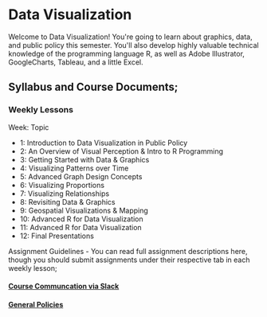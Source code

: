 # Data Visualization

Welcome to Data Visualization! 
You're going to learn about graphics, data, and public policy this semester. 
You'll also develop highly valuable technical knowledge of the programming language R, 
as well as Adobe Illustrator, GoogleCharts, Tableau, and a little Excel. 

## Syllabus and Course Documents;
### Weekly Lessons
Week: Topic
- 1: Introduction to Data Visualization in Public Policy
- 2: An Overview of Visual Perception & Intro to R Programming
- 3: Getting Started with Data & Graphics
- 4: Visualizing Patterns over Time
- 5: Advanced Graph Design Concepts
- 6: Visualizing Proportions
- 7: Visualizing Relationships
- 8: Revisiting Data & Graphics
- 9: Geospatial Visualizations & Mapping
- 10: Advanced R for Data Visualization
- 11: Advanced R for Data Visualization
- 12: Final Presentations

Assignment Guidelines - You can read full assignment descriptions here, though you should submit assignments under their respective tab in each weekly lesson;

#### [Course Communcation via Slack](https://jhuaap.slack.com/messages/data-viz-sp17/)


#### [General Policies](policies.md)
